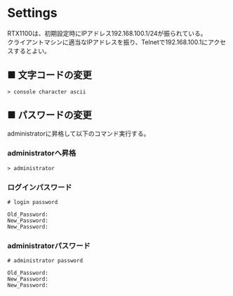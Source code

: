# Settings
RTX1100は、初期設定時にIPアドレス192.168.100.1/24が振られている。  
クライアントマシンに適当なIPアドレスを振り、Telnetで192.168.100.1にアクセスするとよい。

## ■ 文字コードの変更
```
> console character ascii
```

## ■ パスワードの変更
administratorに昇格して以下のコマンド実行する。
### administratorへ昇格
```
> administrator
```
### ログインパスワード
```
# login password
```
```
Old_Password: 
New_Password: 
New_Password: 
```
### administratorパスワード
```
# administrator password
```
```
Old_Password: 
New_Password: 
New_Password: 
```
